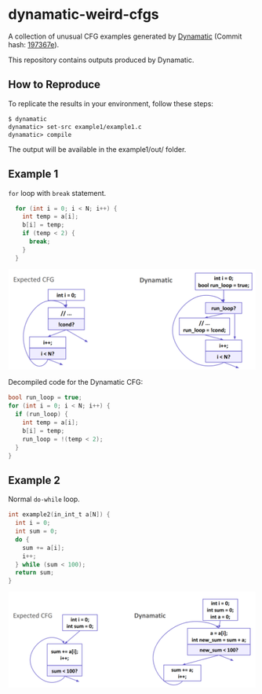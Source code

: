 # dynamatic-weird-cfgs

A collection of unusual CFG examples generated by [Dynamatic](https://github.com/EPFL-LAP/dynamatic) (Commit hash: [197367e](https://github.com/EPFL-LAP/dynamatic/tree/197367e1a6a11c1d202fd6bc441d0d3b6bc4c629)).

This repository contains outputs produced by Dynamatic.

## How to Reproduce

To replicate the results in your environment, follow these steps:

```
$ dynamatic
dynamatic> set-src example1/example1.c
dynamatic> compile
```

The output will be available in the example1/out/ folder.

## Example 1

`for` loop with `break` statement.

```c
  for (int i = 0; i < N; i++) {
    int temp = a[i];
    b[i] = temp;
    if (temp < 2) {
      break;
    }
  }
```

![Example 1](./example1.png)

Decompiled code for the Dynamatic CFG:

```c
bool run_loop = true;
for (int i = 0; i < N; i++) {
  if (run_loop) {
    int temp = a[i];
    b[i] = temp;
    run_loop = !(temp < 2);
  }
}
```

## Example 2

Normal `do-while` loop.

```c
int example2(in_int_t a[N]) {
  int i = 0;
  int sum = 0;
  do {
    sum += a[i];
    i++;
  } while (sum < 100);
  return sum;
}
```

![Example 2](./example2.png)

